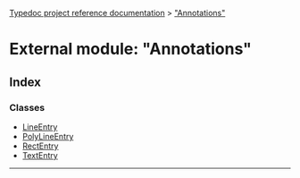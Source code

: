 [Typedoc project reference documentation](../README.md) > ["Annotations"](../modules/_annotations_.md)

# External module: "Annotations"

## Index

### Classes

* [LineEntry](../classes/_annotations_.lineentry.md)
* [PolyLineEntry](../classes/_annotations_.polylineentry.md)
* [RectEntry](../classes/_annotations_.rectentry.md)
* [TextEntry](../classes/_annotations_.textentry.md)

---

